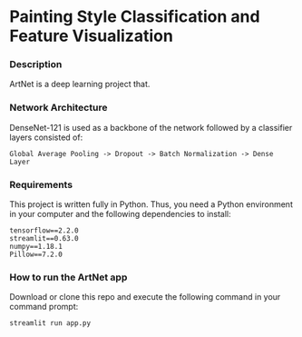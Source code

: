 # Painting Style Classification and Feature Visualization

### Description
ArtNet is a deep learning project that. 


### Network Architecture
DenseNet-121 is used as a backbone of the network followed by a classifier layers consisted of:
```
Global Average Pooling -> Dropout -> Batch Normalization -> Dense Layer
```

### Requirements
This project is written fully in Python. Thus, you need a Python environment in your computer and the following dependencies to install:
```
tensorflow==2.2.0 
streamlit==0.63.0
numpy==1.18.1
Pillow==7.2.0
```

### How to run the ArtNet app
Download or clone this repo and execute the following command in your command prompt:
```
streamlit run app.py
```


